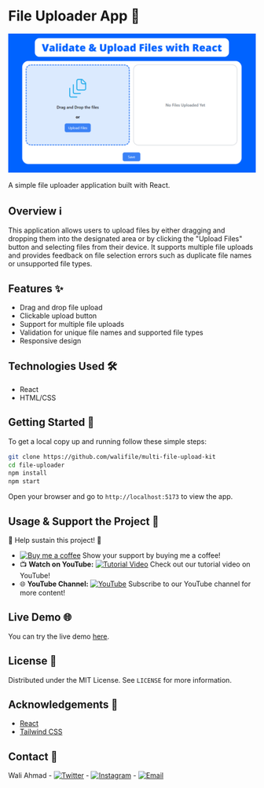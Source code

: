 # File Uploader App 📁

![File Uploader App](/public/assets/images/preview.png)

A simple file uploader application built with React.

## Overview ℹ️

This application allows users to upload files by either dragging and dropping them into the designated area or by clicking the "Upload Files" button and selecting files from their device. It supports multiple file uploads and provides feedback on file selection errors such as duplicate file names or unsupported file types.

## Features ✨

- Drag and drop file upload
- Clickable upload button
- Support for multiple file uploads
- Validation for unique file names and supported file types
- Responsive design

## Technologies Used 🛠️

- React
- HTML/CSS

## Getting Started 🚀

To get a local copy up and running follow these simple steps:

```sh
git clone https://github.com/walifile/multi-file-upload-kit
cd file-uploader
npm install
npm start
```

Open your browser and go to `http://localhost:5173` to view the app.

## Usage & Support the Project 🙌

🌟 Help sustain this project! 🌟

- [![Buy me a coffee](https://img.shields.io/badge/-Buy%20me%20a%20coffee-orange?logo=buy-me-a-coffee&logoColor=white&labelColor=orange&color=white)](https://www.buymeacoffee.com/waliahmad9) Show your support by buying me a coffee!
- 📺 **Watch on YouTube:** [![Tutorial Video](https://img.shields.io/badge/-Watch%20Tutorial-red?logo=youtube&logoColor=white&labelColor=red&color=white)](your-youtube-video-link) Check out our tutorial video on YouTube!
- 🌐 **YouTube Channel:** [![YouTube](https://img.shields.io/badge/-Visit%20Channel-red?logo=youtube&logoColor=white&labelColor=red&color=white)](https://www.youtube.com/@codingcirculate?sub_confirmation=1) Subscribe to our YouTube channel for more content!

## Live Demo 🌐

You can try the live demo [here](https://multi-file-upload-kit.vercel.app/).

## License 📝

Distributed under the MIT License. See `LICENSE` for more information.

## Acknowledgements 🙏

- [React](https://reactjs.org/)
- [Tailwind CSS](https://tailwindcss.com/)

## Contact 📧

Wali Ahmad - [![Twitter](https://img.shields.io/badge/-Twitter-1DA1F2?style=flat-square&logo=twitter&logoColor=white)](https://twitter.com/__waliahmad) - [![Instagram](https://img.shields.io/badge/-Instagram-E4405F?style=flat-square&logo=instagram&logoColor=white)](https://www.instagram.com/waliahmad.1/) - [![Email](https://img.shields.io/badge/-Email-D14836?style=flat-square&logo=gmail&logoColor=white)](mailto:waliahmadfiles@gmail.com)


